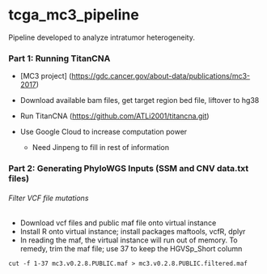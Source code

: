 # tcga_mc3_pipeline
Pipeline developed to analyze intratumor heterogeneity.


### Part 1: Running TitanCNA

- [MC3 project] (https://gdc.cancer.gov/about-data/publications/mc3-2017)

- Download available bam files, get target region bed file, liftover to hg38

- Run TitanCNA (https://github.com/ATLi2001/titancna.git)

- Use Google Cloud to increase computation power
  - Need Jinpeng to fill in rest of information


### Part 2: Generating PhyloWGS Inputs (SSM and CNV data.txt files)

###### Filter VCF file mutations

- Download vcf files and public maf file onto virtual instance
- Install R onto virtual instance; install packages maftools, vcfR, dplyr
- In reading the maf, the virtual instance will run out of memory. To remedy, trim the maf file; use 37 to keep the HGVSp_Short column
```
cut -f 1-37 mc3.v0.2.8.PUBLIC.maf > mc3.v0.2.8.PUBLIC.filtered.maf
```
